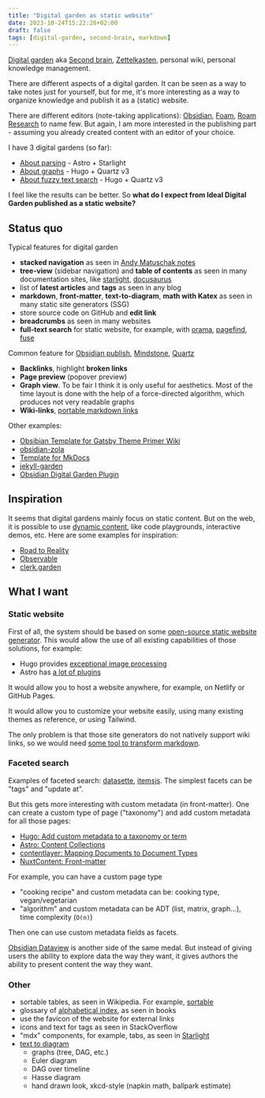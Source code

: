 ```yaml
---
title: "Digital garden as static website"
date: 2023-10-24T15:22:28+02:00
draft: false
tags: [digital-garden, second-brain, markdown]
---
```


[Digital garden](https://github.com/MaggieAppleton/digital-gardeners) aka [Second brain](https://www.ssp.sh/brain/), [Zettelkasten](https://en.wikipedia.org/wiki/Zettelkasten), personal wiki, personal knowledge management.

There are different aspects of a digital garden. It can be seen as a way to take notes just for yourself, but for me, it's more interesting as a way to organize knowledge and publish it as a (static) website.

There are different editors (note-taking applications): [Obsidian](https://obsidian.md/), [Foam](https://foambubble.github.io/foam/), [Roam Research](https://roamresearch.com/) to name few. But again, I am more interested in the publishing part - assuming you already created content with an editor of your choice.

I have 3 digital gardens (so far):

- [About parsing](https://parsing.stereobooster.com/) - Astro + Starlight
- [About graphs](https://graph.stereobooster.com/) - Hugo + Quartz v3
- [About fuzzy text search](https://fuzzy.stereobooster.com/) - Hugo + Quartz v3

I feel like the results can be better. So **what do I expect from Ideal Digital Garden published as a static website?**

## Status quo

Typical features for digital garden

- **stacked navigation** as seen in [Andy Matuschak notes](https://notes.andymatuschak.org/About_these_notes)
- **tree-view** (sidebar navigation) and **table of contents** as seen in many documentation sites, like [starlight](https://starlight.astro.build/getting-started/), [docusaurus](https://docusaurus.io/docs)
- list of **latest articles** and **tags** as seen in any blog
- **markdown**, **front-matter**, **text-to-diagram**, **math with Katex** as seen in many static site generators (SSG)
- store source code on GitHub and **edit link**
- **breadcrumbs** as seen in many websites
- **full-text search** for static website, for example, with [orama](https://github.com/oramasearch/orama), [pagefind](https://github.com/cloudcannon/pagefind), [fuse](https://github.com/krisk/fuse)

Common feature for [Obsidian publish](https://obsidian.md/publish), [Mindstone](https://github.com/TuanManhCao/digital-garden), [Quartz](https://quartz.jzhao.xyz/notes/obsidian/)

- **Backlinks**, highlight **broken links**
- **Page preview** (popover preview)
- **Graph view**. To be fair I think it is only useful for aesthetics. Most of the time layout is done with the help of a force-directed algorithm, which produces not very readable graphs
- **Wiki-links**, [portable markdown links](/content/posts/portable-markdown-links/index.md)

Other examples:

- [Obsibian Template for Gatsby Theme Primer Wiki](https://github.com/theowenyoung/obsidian-template-gatsby-theme-primer-wiki/)
- [obsidian-zola](https://github.com/ppeetteerrs/obsidian-zola)
- [Template for MkDocs](https://github.com/jobindjohn/obsidian-publish-mkdocs#alternatives)
- [jekyll-garden](https://jekyll-garden.github.io/post/features)
- [Obsidian Digital Garden Plugin](https://dg-docs.ole.dev/features/)

## Inspiration

It seems that digital gardens mainly focus on static content. But on the web, it is possible to use [dynamic content](https://roadtoreality.substack.com/p/the-dynamic-notebook), like code playgrounds, interactive demos, etc. Here are some examples for inspiration:

- [Road to Reality](https://reality.mentat.org/essays/reality/introduction)
- [Observable](https://observablehq.com/)
- [clerk.garden](https://github.clerk.garden/nextjournal/clerk-demo/)

## What I want

### Static website

First of all, the system should be based on some [open-source static website generator](https://jamstack.org/generators/). This would allow the use of all existing capabilities of those solutions, for example:

- Hugo provides [exceptional image processing](/content/posts/hugo-ideal-image/index.md)
- Astro has [a lot of plugins](https://astro.build/integrations/)

It would allow you to host a website anywhere, for example, on Netlify or GitHub Pages.

It would allow you to customize your website easily, using many existing themes as reference, or using Tailwind.

The only problem is that those site generators do not natively support wiki links, so we would need [some tool to transform markdown](/content/posts/markdown-tools/index.md).

### Faceted search

Examples of faceted search: [datasette](https://docs.datasette.io/en/latest/facets.html), [itemsjs](https://github.com/itemsapi/itemsjs). The simplest facets can be "tags" and "update at".

But this gets more interesting with custom metadata (in front-matter). One can create a custom type of page ("taxonomy") and add custom metadata for all those pages:

- [Hugo: Add custom metadata to a taxonomy or term](https://gohugo.io/content-management/taxonomies/#add-custom-metadata-to-a-taxonomy-or-term)
- [Astro: Content Collections](https://docs.astro.build/en/guides/content-collections/#defining-a-collection-schema)
- [contentlayer: Mapping Documents to Document Types](https://contentlayer.dev/docs/sources/files/mapping-document-types-bf100a10)
- [NuxtContent: Front-matter](https://content.nuxt.com/usage/markdown#front-matter)

For example, you can have a custom page type

- "cooking recipe" and custom metadata can be: cooking type, vegan/vegetarian
- "algorithm" and custom metadata can be ADT (list, matrix, graph...), time complexity (`O(n)`)

Then one can use custom metadata fields as facets.

[Obsidian Dataview](https://github.com/blacksmithgu/obsidian-dataview) is another side of the same medal. But instead of giving users the ability to explore data the way they want, it gives authors the ability to present content the way they want.

### Other

- sortable tables, as seen in Wikipedia. For example, [sortable](https://github.com/tofsjonas/sortable)
- glossary of [alphabetical index](<https://en.wikipedia.org/wiki/Index_(publishing)>), as seen in books
- use the favicon of the website for external links
- icons and text for tags as seen in StackOverflow
- "mdx" components, for example, tabs, as seen in [Starlight](https://starlight.astro.build/guides/components/#built-in-components)
- [text to diagram](/content/posts/text-to-diagram/index.md)
  - graphs (tree, DAG, etc.)
  - Euler diagram
  - DAG over timeline
  - Hasse diagram
  - hand drawn look, xkcd-style (napkin math, ballpark estimate)
